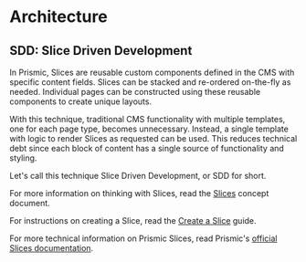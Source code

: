 # Architecture

## SDD: Slice Driven Development

In Prismic, Slices are reusable custom components defined in the CMS with
specific content fields. Slices can be stacked and re-ordered on-the-fly as
needed. Individual pages can be constructed using these reusable components to
create unique layouts.

With this technique, traditional CMS functionality with multiple templates, one
for each page type, becomes unnecessary. Instead, a single template with logic
to render Slices as requested can be used. This reduces technical debt since
each block of content has a single source of functionality and styling.

Let's call this technique Slice Driven Development, or SDD for short.

For more information on thinking with Slices, read the [Slices](concept-slices.md) concept document.

For instructions on creating a Slice, read the [Create a
Slice](guide-create-a-slice.md) guide.

For more technical information on Prismic Slices, read Prismic's [official
Slices documentation][slices-docs].

[slices-docs]: https://user-guides.prismic.io/content-modeling-and-custom-types/field-reference/slices
